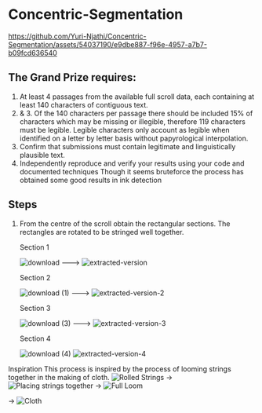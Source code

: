 # Concentric-Segmentation

https://github.com/Yuri-Njathi/Concentric-Segmentation/assets/54037190/e9dbe887-f96e-4957-a7b7-b09fcd636540

## The Grand Prize requires:
1. At least 4 passages from the available full scroll data, each containing at least 140 characters of contiguous text.
2. & 3. Of the 140 characters per passage there should be included 15% of characters which may be missing or illegible, therefore 119 characters must be legible. Legible characters only account as legible when identified on a letter by letter basis without papyrological interpolation.
4. Confirm that submissions must contain legitimate and linguistically plausible text.
5. Independently reproduce and verify your results using your code and documented techniques
Though it seems bruteforce the process has obtained some good results in ink detection

## Steps

1. From the centre of the scroll obtain the rectangular sections. The rectangles are rotated to be stringed well together. 
   
   Section 1
   
   ![download](https://github.com/Yuri-Njathi/Concentric-Segmentation/assets/54037190/f6db1faf-7757-4217-b30f-48168750ecdf) --->
   ![extracted-version](https://github.com/Yuri-Njathi/Concentric-Segmentation/assets/54037190/bb8ce18f-4a13-4ecc-9088-0703fa8ff98e)

   Section 2

   ![download (1)](https://github.com/Yuri-Njathi/Concentric-Segmentation/assets/54037190/16f7ab2d-3e1a-4b0e-99e7-f85e9fc67875) --->
   ![extracted-version-2](https://github.com/Yuri-Njathi/Concentric-Segmentation/assets/54037190/b0b0db01-c1c9-497d-a3e4-a476e30bf0fb)

   Section 3
   
   ![download (3)](https://github.com/Yuri-Njathi/Concentric-Segmentation/assets/54037190/ea96e400-90c5-4f1b-99c8-354ce5d01110) --->
   ![extracted-version-3](https://github.com/Yuri-Njathi/Concentric-Segmentation/assets/54037190/eef87b0b-66c6-463a-b567-f3b1dbbfaab1)

   Section 4

   ![download (4)](https://github.com/Yuri-Njathi/Concentric-Segmentation/assets/54037190/ef4f1024-1f9f-4845-ab57-268424cc9298)
   ![extracted-version-4](https://github.com/Yuri-Njathi/Concentric-Segmentation/assets/54037190/b0ebd017-28e4-4e03-9651-e353a0e944e6)

   
   


Inspiration
This process is inspired by the process of looming strings together in the making of cloth.
![Rolled Strings](https://encrypted-tbn0.gstatic.com/images?q=tbn:ANd9GcQL6K6YyQikKAqKy78EH_P0nEG39q-BcxiclA&usqp=CAU)
->
![Placing strings together](https://encrypted-tbn0.gstatic.com/images?q=tbn:ANd9GcSQwvVhuWPCh1Yre3EdhLpk_LMP0sfTpLk-yw&usqp=CAU)
->
![Full Loom](https://www.afieldguidetoneedlework.com/uploads/2/8/1/7/28173247/img-8480_orig.jpg)

->
![Cloth](https://img.freepik.com/premium-vector/wide-blank-old-scroll-blueprint-roll-template-white_88653-958.jpg?w=2000)
